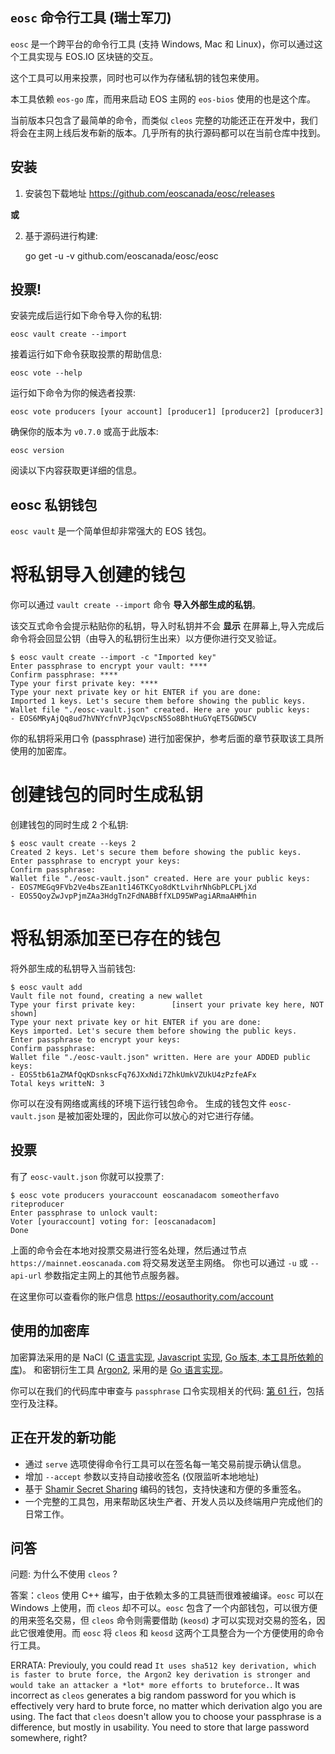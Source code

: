 `eosc` 命令行工具 (瑞士军刀)
----------------------------

`eosc` 是一个跨平台的命令行工具 (支持 Windows, Mac 和 Linux)，你可以通过这个工具实现与 EOS.IO 区块链的交互。

这个工具可以用来投票，同时也可以作为存储私钥的钱包来使用。

本工具依赖 `eos-go` 库，而用来启动 EOS 主网的 `eos-bios` 使用的也是这个库。

当前版本只包含了最简单的命令，而类似 `cleos` 完整的功能还正在开发中，我们将会在主网上线后发布新的版本。几乎所有的执行源码都可以在当前仓库中找到。


安装
----

1. 安装包下载地址 https://github.com/eoscanada/eosc/releases

**或**

2. 基于源码进行构建:

    go get -u -v github.com/eoscanada/eosc/eosc


投票!
-----

安装完成后运行如下命令导入你的私钥:

```
eosc vault create --import
```

接着运行如下命令获取投票的帮助信息:

```
eosc vote --help
```

运行如下命令为你的候选者投票:

```
eosc vote producers [your account] [producer1] [producer2] [producer3]
```

确保你的版本为 `v0.7.0` 或高于此版本:

```
eosc version
```

阅读以下内容获取更详细的信息。


eosc 私钥钱包
-------------

`eosc vault` 是一个简单但却非常强大的 EOS 钱包。



将私钥导入创建的钱包
====================

你可以通过 `vault create --import` 命令 **导入外部生成的私钥**。

该交互式命令会提示粘贴你的私钥，导入时私钥并不会 **显示** 在屏幕上,导入完成后命令将会回显公钥（由导入的私钥衍生出来）以方便你进行交叉验证。

```
$ eosc vault create --import -c "Imported key"
Enter passphrase to encrypt your vault: ****
Confirm passphrase: ****
Type your first private key: ****
Type your next private key or hit ENTER if you are done:
Imported 1 keys. Let's secure them before showing the public keys.
Wallet file "./eosc-vault.json" created. Here are your public keys:
- EOS6MRyAjQq8ud7hVNYcfnVPJqcVpscN5So8BhtHuGYqET5GDW5CV
```

你的私钥将采用口令 (passphrase) 进行加密保护，参考后面的章节获取该工具所使用的加密库。



创建钱包的同时生成私钥
======================

创建钱包的同时生成 2 个私钥:

```
$ eosc vault create --keys 2
Created 2 keys. Let's secure them before showing the public keys.
Enter passphrase to encrypt your keys:
Confirm passphrase:
Wallet file "./eosc-vault.json" created. Here are your public keys:
- EOS7MEGq9FVb2Ve4bsZEan1t146TKCyo8dKtLvihrNhGbPLCPLjXd
- EOS5QoyZwJvpPjmZAa3HdgTn2FdNABBffXLD95WPagiARmaAHMhin
```


将私钥添加至已存在的钱包
========================

将外部生成的私钥导入当前钱包:

```
$ eosc vault add
Vault file not found, creating a new wallet
Type your first private key:        [insert your private key here, NOT shown]
Type your next private key or hit ENTER if you are done:
Keys imported. Let's secure them before showing the public keys.
Enter passphrase to encrypt your keys:
Confirm passphrase:
Wallet file "./eosc-vault.json" written. Here are your ADDED public keys:
- EOS5tb61aZMAfQqKDsnkscFq76JXxNdi7ZhkUmkVZUkU4zPzfeAFx
Total keys writteN: 3
```

你可以在没有网络或离线的环境下运行钱包命令。
生成的钱包文件 `eosc-vault.json` 是被加密处理的，因此你可以放心的对它进行存储。

投票
----

有了 `eosc-vault.json` 你就可以投票了:

```
$ eosc vote producers youraccount eoscanadacom someotherfavo riteproducer
Enter passphrase to unlock vault:
Voter [youraccount] voting for: [eoscanadacom]
Done
```

上面的命令会在本地对投票交易进行签名处理，然后通过节点 `https://mainnet.eoscanada.com` 将交易发送至主网络。
你也可以通过 `-u` 或 `--api-url` 参数指定主网上的其他节点服务器。

在这里你可以查看你的账户信息 https://eosauthority.com/account



使用的加密库
------------

加密算法采用的是 NaCl
([C 语言实现](https://tweetnacl.cr.yp.to/), [Javascript 实现](https://github.com/dchest/tweetnacl-js),
[Go 版本, 本工具所依赖的库](https://godoc.org/golang.org/x/crypto/nacl/secretbox))。
和密钥衍生工具 [Argon2](https://en.wikipedia.org/wiki/Argon2),
采用的是 [Go 语言实现](https://godoc.org/golang.org/x/crypto/argon2)。

你可以在我们的代码库中审查与 `passphrase` 口令实现相关的代码: [第 61 行](./vault/passphrase.go)，包括空行及注释。




正在开发的新功能
----------------

* 通过 `serve` 选项使得命令行工具可以在签名每一笔交易前提示确认信息。
* 增加 `--accept` 参数以支持自动接收签名 (仅限监听本地地址)
* 基于 [Shamir Secret Sharing](https://en.wikipedia.org/wiki/Shamir%27s_Secret_Sharing) 编码的钱包，支持快速和方便的多重签名。
* 一个完整的工具包，用来帮助区块生产者、开发人员以及终端用户完成他们的日常工作。


问答
----

问题: 为什么不使用 `cleos` ?

答案：`cleos` 使用 C++ 编写，由于依赖太多的工具链而很难被编译。`eosc` 可以在 Windows 上使用，而 `cleos` 却不可以。`eosc` 包含了一个内部钱包，可以很方便的用来签名交易，但 `cleos` 命令则需要借助 (`keosd`) 才可以实现对交易的签名，因此它很难使用。而 `eosc` 将 `cleos` 和 `keosd` 这两个工具整合为一个方便使用的命令行工具。

ERRATA: Previouly, you could read `It uses sha512 key derivation,
which is faster to brute force, the Argon2 key derivation is stronger
and would take an attacker a *lot* more efforts to bruteforce.`. It
was incorrect as `cleos` generates a big random password for you which
is effectively very hard to brute force, no matter which derivation
algo you are using.  The fact that `cleos` doesn't allow you to choose
your passphrase is a difference, but mostly in usability. You need to
store that large password somewhere, right?
